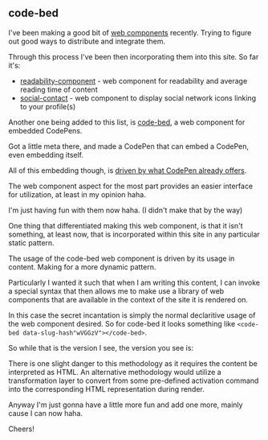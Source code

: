 ## code-bed

I've been making a good bit of [web components](https://developer.mozilla.org/en-US/docs/Web/Web_Components) recently. Trying to figure out good ways to distribute and integrate them.

Through this process I've been then incorporating them into this site. So far it's:

- [readability-component](https://github.com/rcasto/readability-component) - web component for readability and average reading time of content
- [social-contact](https://github.com/rcasto/social-contact) - web component to display social network icons linking to your profile(s)

Another one being added to this list, is [code-bed](https://github.com/rcasto/code-bed), a web component for embedded CodePens.

<code-bed data-slug-hash="ExVoXKW"></code-bed>

Got a little meta there, and made a CodePen that can embed a CodePen, even embedding itself.

All of this embedding though, is [driven by what CodePen already offers](https://blog.codepen.io/documentation/embedded-pens/).

The web component aspect for the most part provides an easier interface for utilization, at least in my opinion haha.

<code-bed data-slug-hash="JBlCc"></code-bed>

I'm just having fun with them now haha. (I didn't make that by the way)

One thing that differentiated making this web component, is that it isn't something, at least now, that is incorporated within this site in any particular static pattern.

The usage of the code-bed web component is driven by its usage in content. Making for a more dynamic pattern.

Particularly I wanted it such that when I am writing this content, I can invoke a special syntax that then allows me to make use a library of web components that are available in the context of the site it is rendered on.

In this case the secret incantation is simply the normal declaritive usage of the web component desired. So for code-bed it looks something like `<code-bed data-slug-hash"wVGGzV"></code-bed>`.

So while that is the version I see, the version you see is:

<code-bed data-slug-hash="wVGGzV"></code-bed>

There is one slight danger to this methodology as it requires the content be interpreted as HTML. An alternative methodology would utilize a transformation layer to convert from some pre-defined activation command into the corresponding HTML representation during render.

Anyway I'm just gonna have a little more fun and add one more, mainly cause I can now haha.

Cheers!

<code-bed data-slug-hash="jcLia" data-height="500"></code-bed>

